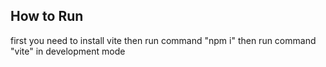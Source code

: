 ## How to Run

first you need to install vite
then run command "npm i"
then run command "vite" in development mode

